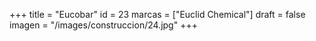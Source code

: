 +++
title = "Eucobar"
id = 23
marcas = ["Euclid Chemical"]
draft = false
imagen = "/images/construccion/24.jpg"
+++

<!--more-->